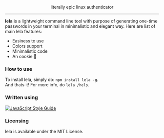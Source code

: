 <div style="text-align: center">
<p>literally epic linux authenticator</p>
</div>

___

**lela** is a lightweight command line tool with purpose of generating one-time passwords in your terminal in minimalistic and elegant way. Here are list of main lela features:

* Easiness to use
* Colors support
* Minimalistic code
* An cookie 🍪

### How to use
To install lela, simply do:
`npm install lela -g`.  
And thats it! For more info, do `lela /help`.

### Written using
[![JavaScript Style Guide](https://cdn.rawgit.com/standard/standard/master/badge.svg)](https://github.com/standard/standard)

### Licensing
lela is available under the MIT License.
